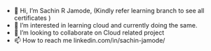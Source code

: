 - 👋 Hi, I’m Sachin R Jamode, (Kindly refer learning branch to see all certificates )  
- 👀 I’m interested in learning cloud and currently doing the same.
- 💞️ I’m looking to collaborate on Cloud related project
- 📫 How to reach me linkedin.com/in/sachin-jamode/

<!---
sachinrj19/sachinrj19 is a ✨ special ✨ repository because its `README.md` (this file) appears on your GitHub profile.
You can click the Preview link to take a look at your changes.
--->
